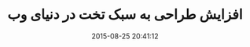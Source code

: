 ---
layout: post
title: "افزایش طراحی به سبک تخت در دنیای وب"
date: 2015-08-25 20:41:12
section: article
tags: design
link: "http://roocket.ir/articles/flat-design-web-trend"
user: "نوید کاشانی"
user_link: "http://navid.kashani.ir/"
---